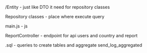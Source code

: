 /Entity - just like DTO it need for repository classes


Repository classes - place where execute query

main.js - js

ReportController - endpoint for api users and country and report

.sql - queries to create tables and aggregate send_log_aggregated







